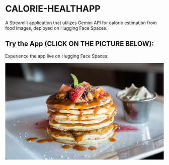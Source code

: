# CALORIE-HEALTHAPP

A Streamlit application that utilizes Gemini API for calorie estimation from food images, deployed on Hugging Face Spaces.

## Try the App (CLICK ON THE PICTURE BELOW):

Experience the app live on Hugging Face Spaces:

[![Run on Hugging Face Spaces](images/pancake.jpeg)](https://huggingface.co/spaces/Tanny1412/gemini-health-app)